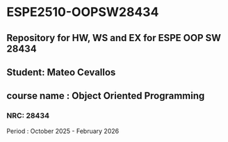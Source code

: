 # ESPE2510-OOPSW28434
## Repository for HW, WS and EX for ESPE OOP SW 28434
## Student: Mateo Cevallos
## course name : Object Oriented Programming
### NRC: 28434

Period : October 2025 - February 2026

